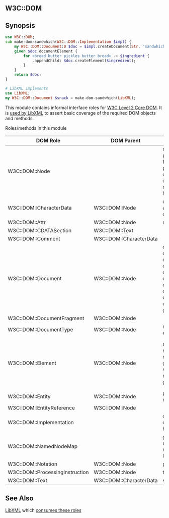 W3C::DOM
---

Synopsis
----

```raku
use W3C::DOM;
sub make-dom-sandwhich(W3C::DOM::Implementation $impl) {
    my W3C::DOM::Document:D $doc = $impl.createDocument(Str, 'sandwhich', W3C::DOM::DocumentType);
    given $doc.documentElement {
        for <bread butter pickles butter bread> -> $ingredient {
            .appendChild: $doc.createElement($ingredient);
        }
    }
    return $doc;
}

# LibXML implements 
use LibXML;
my W3C::DOM::Document $snack = make-dom-sandwhich(LibXML);
```

This module contains informal interface roles for [W3C Level 2 Core DOM](https://www.w3.org/TR/2000/REC-DOM-Level-2-Core-20001113/core.html).
It is [used by LibXML](https://libxml-raku.github.io/LibXML-raku/DOM) to assert basic coverage of the required DOM objects and methods.

Roles/methods in this module

DOM Role | DOM Parent | L1 Methods | L2 Methods 
-----------|--------|---------------|------------
W3C::DOM::Node |  | nodeName nodeValue parentNode childNodes firstChild lastChild previousSibling nextSibling ownerDocument insertBefore replaceChild removeChild appendChild hasChildNodes cloneNode | normalize isSupported namespaceURI prefix localName hasAttributes |
W3C::DOM::CharacterData | W3C::DOM::Node | data length substringData appendData insertData deleteData replaceData
W3C::DOM::Attr | W3C::DOM::Node | name value specified| ownerElement
W3C::DOM::CDATASection | W3C::DOM::Text |
W3C::DOM::Comment | W3C::DOM::CharacterData |
W3C::DOM::Document | W3C::DOM::Node |  doctype implementation documentElement createElement createDocumentFragment createTextNode createComment createCDATASection createProcessingInstruction createAttribute createEntityReference getElementsByTagName | importNode createElementNS createAttributeNS getElementsByTagNameNS getElementById
W3C::DOM::DocumentFragment | W3C::DOM::Node |
W3C::DOM::DocumentType | W3C::DOM::Node | name publicId systemId entities notations
W3C::DOM::Element | W3C::DOM::Node | attributes getAttribute setAttribute removeAttribute getAttributeNode setAttributeNode removeAttributeNode getElementsByTagName | getAttributeNS setAttributeNS removeAttributeNS getAttributeNodeNS setAttributeNodeNS getElementsByTagNameNS hasAttribute hasAttributeNS
W3C::DOM::Entity | W3C::DOM::Node | publicId systemId notationName
W3C::DOM::EntityReference | W3C::DOM::Node
W3C::DOM::Implementation |  | createDocument createDocumentType hasFeature
W3C::DOM::NamedNodeMap |  | getNamedItem setNamedItem removeNamedItem item length | getNamedItemNS setNamedItemNS removeNamedItemNS
W3C::DOM::Notation | W3C::DOM::Node | publicId systemId
W3C::DOM::ProcessingInstruction | W3C::DOM::Node | target data
W3C::DOM::Text | W3C::DOM::CharacterData |  splitText

See Also
-----

[LibXML](https://libxml-raku.github.io/LibXML-raku/) which [consumes these roles](https://libxml-raku.github.io/LibXML-raku/DOM) 

